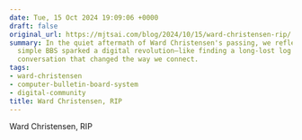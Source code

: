 ```yaml
---
date: Tue, 15 Oct 2024 19:09:06 +0000
draft: false
original_url: https://mjtsai.com/blog/2024/10/15/ward-christensen-rip/
summary: In the quiet aftermath of Ward Christensen's passing, we reflect on how a
  simple BBS sparked a digital revolution—like finding a long-lost log of a quirky
  conversation that changed the way we connect.
tags:
- ward-christensen
- computer-bulletin-board-system
- digital-community
title: Ward Christensen, RIP
---
```


Ward Christensen, RIP